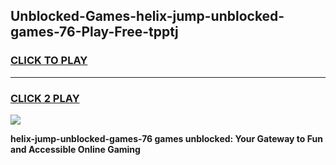 
## Unblocked-Games-helix-jump-unblocked-games-76-Play-Free-tpptj
<h3>
<a href="https://premium76.site?title=helix-jump-unblocked-games-76&ref=18A1">CLICK TO PLAY</a></h3>
<hr>

<h3>
<a href="https://premium76.site?title=helix-jump-unblocked-games-76&ref=18A1">CLICK 2 PLAY</a>
  
</h3>

<a href="https://premium76.site?title=helix-jump-unblocked-games-76&ref=18A1"><img src="https://clearcache.store/games.png"></a>


**helix-jump-unblocked-games-76 games unblocked: Your Gateway to Fun and Accessible Online Gaming**

